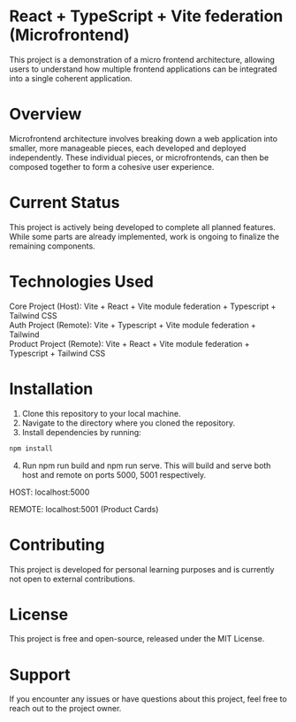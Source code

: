 # React + TypeScript + Vite federation (Microfrontend)
This project is a demonstration of a micro frontend architecture, allowing users to understand how multiple frontend applications can be integrated into a single coherent application.

# Overview
Microfrontend architecture involves breaking down a web application into smaller, more manageable pieces, each developed and deployed independently. These individual pieces, or microfrontends, can then be composed together to form a cohesive user experience.

# Current Status
This project is actively being developed to complete all planned features. While some parts are already implemented, work is ongoing to finalize the remaining components.

# Technologies Used
Core Project (Host): Vite + React + Vite module federation + Typescript + Tailwind CSS <br/>
Auth Project (Remote): Vite + Typescript + Vite module federation + Tailwind <br/>
Product Project (Remote): Vite + React + Vite module federation + Typescript + Tailwind CSS <br/>

# Installation
1. Clone this repository to your local machine.
2. Navigate to the directory where you cloned the repository.
3. Install dependencies by running:
```js
npm install
```
4. Run npm run build and npm run serve. This will build and serve both host and remote on ports 5000, 5001 respectively.

HOST: localhost:5000 

REMOTE: localhost:5001 (Product Cards)

# Contributing
This project is developed for personal learning purposes and is currently not open to external contributions.

# License
This project is free and open-source, released under the MIT License.

# Support
If you encounter any issues or have questions about this project, feel free to reach out to the project owner.
